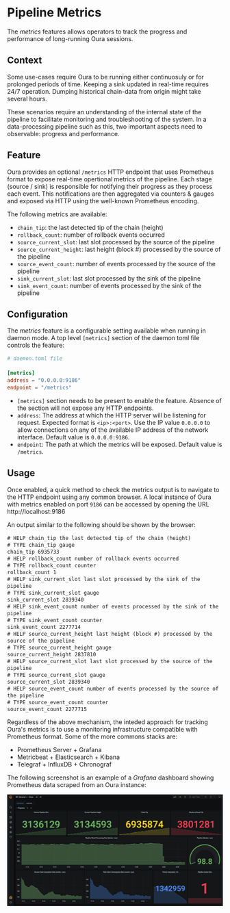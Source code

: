 # Pipeline Metrics

The _metrics_ features allows operators to track the progress and performance of long-running Oura sessions.

## Context

Some use-cases require Oura to be running either continuosuly or for prolonged periods of time. Keeping a sink updated in real-time requires 24/7 operation. Dumping historical chain-data from origin might take several hours.

These scenarios require an understanding of the internal state of the pipeline to facilitate monitoring and troubleshooting of the system. In a data-processing pipeline such as this, two important aspects need to observable: progress and performance.

## Feature

Oura provides an optional `/metrics` HTTP endpoint that uses Prometheus format to expose real-time opertional metrics of the pipeline. Each stage (source / sink) is responsible for notifying their progress as they process each event. This notifications are then aggregated via counters & gauges and exposed via HTTP using the well-known Prometheus encoding.

The following metrics are available:

- `chain_tip`: the last detected tip of the chain (height)
- `rollback_count`: number of rollback events occurred
- `source_current_slot`: last slot processed by the source of the pipeline
- `source_current_height`: last height (block #) processed by the source of the pipeline
- `source_event_count`: number of events processed by the source of the pipeline
- `sink_current_slot`: last slot processed by the sink of the pipeline
- `sink_event_count`: number of events processed by the sink of the pipeline

## Configuration

The _metrics_ feature is a configurable setting available when running in daemon mode. A top level `[metrics]` section of the daemon toml file controls the feature:

```toml
# daemon.toml file

[metrics]
address = "0.0.0.0:9186"
endpoint = "/metrics"
```

- `[metrics]` section needs to be present to enable the feature. Absence of the section will not expose any HTTP endpoints.
- `address`: The address at which the HTTP server will be listening for request. Expected format is `<ip>:<port>`. Use the IP value `0.0.0.0` to allow connections on any of the available IP address of the network interface. Default value is `0.0.0.0:9186`.
- `endpoint`: The path at which the metrics will be exposed. Default value is `/metrics`.

## Usage

Once enabled, a quick method to check the metrics output is to navigate to the HTTP endpoint using any common browser. A local instance of Oura with metrics enabled on port `9186` can be accessed by opening the URL http://localhost:9186

An output similar to the following should be shown by the browser:

```
# HELP chain_tip the last detected tip of the chain (height)
# TYPE chain_tip gauge
chain_tip 6935733
# HELP rollback_count number of rollback events occurred
# TYPE rollback_count counter
rollback_count 1
# HELP sink_current_slot last slot processed by the sink of the pipeline
# TYPE sink_current_slot gauge
sink_current_slot 2839340
# HELP sink_event_count number of events processed by the sink of the pipeline
# TYPE sink_event_count counter
sink_event_count 2277714
# HELP source_current_height last height (block #) processed by the source of the pipeline
# TYPE source_current_height gauge
source_current_height 2837810
# HELP source_current_slot last slot processed by the source of the pipeline
# TYPE source_current_slot gauge
source_current_slot 2839340
# HELP source_event_count number of events processed by the source of the pipeline
# TYPE source_event_count counter
source_event_count 2277715
```

Regardless of the above mechanism, the inteded approach for tracking Oura's metrics is to use a monitoring infrastructure compatible with Prometheus format. Some of the more commons stacks are:

- Prometheus Server + Grafana
- Metricbeat + Elasticsearch + Kibana
- Telegraf + InfluxDB + Chronograf

The following screenshot is an example of a _Grafana_ dashboard showing Prometheus data scraped from an Oura instance:

![Grafana Dashboard](grafana.png)
